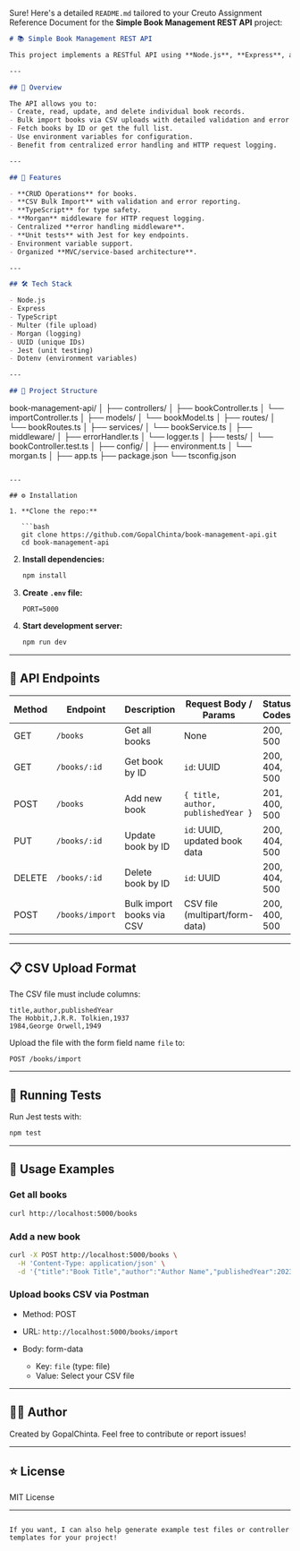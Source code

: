 Sure! Here's a detailed `README.md` tailored to your Creuto Assignment Reference Document for the **Simple Book Management REST API** project:

```markdown
# 📚 Simple Book Management REST API

This project implements a RESTful API using **Node.js**, **Express**, and **TypeScript** to manage a collection of books. It supports full CRUD operations, bulk import of books via CSV with validation, and includes bonus features like centralized error handling, request logging, and unit testing.

---

## 📝 Overview

The API allows you to:
- Create, read, update, and delete individual book records.
- Bulk import books via CSV uploads with detailed validation and error reporting.
- Fetch books by ID or get the full list.
- Use environment variables for configuration.
- Benefit from centralized error handling and HTTP request logging.

---

## 🚀 Features

- **CRUD Operations** for books.
- **CSV Bulk Import** with validation and error reporting.
- **TypeScript** for type safety.
- **Morgan** middleware for HTTP request logging.
- Centralized **error handling middleware**.
- **Unit tests** with Jest for key endpoints.
- Environment variable support.
- Organized **MVC/service-based architecture**.

---

## 🛠️ Tech Stack

- Node.js
- Express
- TypeScript
- Multer (file upload)
- Morgan (logging)
- UUID (unique IDs)
- Jest (unit testing)
- Dotenv (environment variables)

---

## 📁 Project Structure

```

book-management-api/
│
├── controllers/
│   ├── bookController.ts
│   └── importController.ts
│
├── models/
│   └── bookModel.ts
│
├── routes/
│   └── bookRoutes.ts
│
├── services/
│   └── bookService.ts
│
├── middleware/
│   ├── errorHandler.ts
│   └── logger.ts
│
├── tests/
│   └── bookController.test.ts
│
├── config/
│   ├── environment.ts
│   └── morgan.ts
│
├── app.ts
├── package.json
└── tsconfig.json

````

---

## ⚙️ Installation

1. **Clone the repo:**

   ```bash
   git clone https://github.com/GopalChinta/book-management-api.git
   cd book-management-api
````

2. **Install dependencies:**

   ```bash
   npm install
   ```

3. **Create `.env` file:**

   ```env
   PORT=5000
   ```

4. **Start development server:**

   ```bash
   npm run dev
   ```

---

## 📡 API Endpoints

| Method | Endpoint        | Description               | Request Body / Params              | Status Codes  |
| ------ | --------------- | ------------------------- | ---------------------------------- | ------------- |
| GET    | `/books`        | Get all books             | None                               | 200, 500      |
| GET    | `/books/:id`    | Get book by ID            | `id`: UUID                         | 200, 404, 500 |
| POST   | `/books`        | Add new book              | `{ title, author, publishedYear }` | 201, 400, 500 |
| PUT    | `/books/:id`    | Update book by ID         | `id`: UUID, updated book data      | 200, 404, 500 |
| DELETE | `/books/:id`    | Delete book by ID         | `id`: UUID                         | 200, 404, 500 |
| POST   | `/books/import` | Bulk import books via CSV | CSV file (multipart/form-data)     | 200, 400, 500 |

---

## 📋 CSV Upload Format

The CSV file must include columns:

```
title,author,publishedYear
The Hobbit,J.R.R. Tolkien,1937
1984,George Orwell,1949
```

Upload the file with the form field name `file` to:

```
POST /books/import
```

---

## 🧪 Running Tests

Run Jest tests with:

```bash
npm test
```

---

## 📖 Usage Examples

### Get all books

```bash
curl http://localhost:5000/books
```

### Add a new book

```bash
curl -X POST http://localhost:5000/books \
  -H 'Content-Type: application/json' \
  -d '{"title":"Book Title","author":"Author Name","publishedYear":2023}'
```

### Upload books CSV via Postman

* Method: POST
* URL: `http://localhost:5000/books/import`
* Body: form-data

  * Key: `file` (type: file)
  * Value: Select your CSV file

---

## 🙋‍♂️ Author

Created by GopalChinta.
Feel free to contribute or report issues!

---

## ⭐ License

MIT License

---

```

If you want, I can also help generate example test files or controller templates for your project!
```



